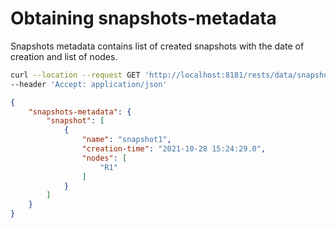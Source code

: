 # Obtaining snapshots-metadata

Snapshots metadata contains list of created snapshots with the date of
creation and list of nodes.

```bash RPC Request
curl --location --request GET 'http://localhost:8181/rests/data/snapshot-manager:snapshots-metadata?content=config' \
--header 'Accept: application/json'
```

```json RPC Response, Status: 200
{
    "snapshots-metadata": {
        "snapshot": [
            {
                "name": "snapshot1",
                "creation-time": "2021-10-28 15:24:29.0",
                "nodes": [
                    "R1"
                ]
            }
        ]
    }
}
```
